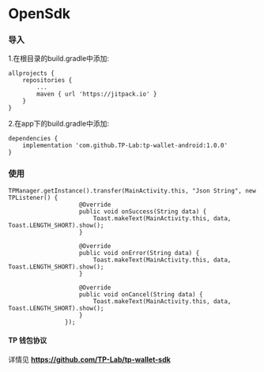 # OpenSdk

### 导入
1.在根目录的build.gradle中添加:
```
allprojects {
   	repositories {
		...
		maven { url 'https://jitpack.io' }
	}
}
```

2.在app下的build.gradle中添加:
```
dependencies {
	implementation 'com.github.TP-Lab:tp-wallet-android:1.0.0'
}
```


### 使用
```
TPManager.getInstance().transfer(MainActivity.this, "Json String", new TPListener() {
                    @Override
                    public void onSuccess(String data) {
                        Toast.makeText(MainActivity.this, data, Toast.LENGTH_SHORT).show();
                    }

                    @Override
                    public void onError(String data) {
                        Toast.makeText(MainActivity.this, data, Toast.LENGTH_SHORT).show();
                    }

                    @Override
                    public void onCancel(String data) {
                        Toast.makeText(MainActivity.this, data, Toast.LENGTH_SHORT).show();
                    }
                });
```


#### TP 钱包协议
详情见 **https://github.com/TP-Lab/tp-wallet-sdk** 
